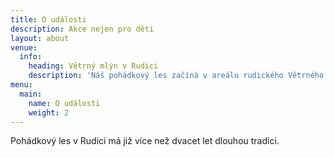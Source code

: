 ```yaml
---
title: O události
description: Akce nejen pro děti
layout: about
venue:
  info:
    heading: Větrný mlýn v Rudici
    description: 'Náš pohádkový les začíná v areálu rudického Větrného mlýna, mnoha turisty obdivovanou historickou památkou, kde zároveň i končí. Nepsanou tradicí je, že děti v cíli dostanou buřt, který si na ohni později opékají.'
menu:
  main:
    name: O události
    weight: 2
---
```


Pohádkový les v Rudici má již více než dvacet let dlouhou tradici.